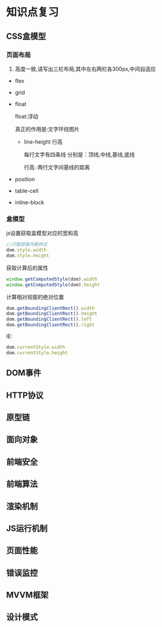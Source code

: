 # 知识点复习

## CSS盒模型

### 页面布局

1. 高度一致,请写出三栏布局,其中左右两栏各300px,中间自适应

- flex

- grid 

- float

    float:浮动

    真正的作用是:文字环绕图片

    - line-height 行高

        每行文字有四条线 分别是：顶线,中线,基线,底线

        行高: 两行文字间基线的距离

- position

- table-cell

- inline-block

### 盒模型

js设置获取盒模型对应的宽和高

```js
//只能获取内联样式
dom.style.width
dom.style.height
```

获取计算后的属性

```js
window.getComputedStyle(dom).width
window.getComputedStyle(dom).height
```

计算相对视窗的绝对位置

```js
dom.getBoundingClientRect().width
dom.getBoundingClientRect().height
dom.getBoundingClientRect().left
dom.getBoundingClientRect().right
```

IE:

```js
dom.currentStyle.width
dom.currentStyle.height
```

## DOM事件

## HTTP协议

## 原型链

## 面向对象

## 前端安全

## 前端算法

## 渲染机制

## JS运行机制

## 页面性能

## 错误监控

## MVVM框架

## 设计模式